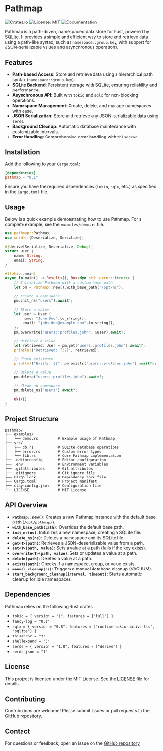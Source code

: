 # Pathmap

[![Crates.io](https://img.shields.io/crates/v/pathmap.svg)](https://crates.io/crates/pathmap)
[![License: MIT](https://img.shields.io/badge/License-MIT-yellow.svg)](https://opensource.org/licenses/MIT)
[![Documentation](https://docs.rs/pathmap/badge.svg)](https://docs.rs/pathmap)

Pathmap is a path-driven, namespaced data store for Rust, powered by SQLite. It provides a simple and efficient way to store and retrieve data using a path-like syntax, such as `namespace::group.key`, with support for JSON-serializable values and asynchronous operations.

## Features

- **Path-based Access**: Store and retrieve data using a hierarchical path syntax (`namespace::group.key`).
- **SQLite Backend**: Persistent storage with SQLite, ensuring reliability and performance.
- **Asynchronous API**: Built with `tokio` and `sqlx` for non-blocking operations.
- **Namespace Management**: Create, delete, and manage namespaces with ease.
- **JSON Serialization**: Store and retrieve any JSON-serializable data using `serde`.
- **Background Cleanup**: Automatic database maintenance with customizable intervals.
- **Error Handling**: Comprehensive error handling with `thiserror`.

## Installation

Add the following to your `Cargo.toml`:

```toml
[dependencies]
pathmap = "0.1"
```

Ensure you have the required dependencies (`tokio`, `sqlx`, etc.) as specified in the `Cargo.toml` file.

## Usage

Below is a quick example demonstrating how to use Pathmap. For a complete example, see the `examples/demo.rs` file.

```rust
use pathmap::Pathmap;
use serde::{Deserialize, Serialize};

#[derive(Serialize, Deserialize, Debug)]
struct User {
    name: String,
    email: String,
}

#[tokio::main]
async fn main() -> Result<(), Box<dyn std::error::Error>> {
    // Initialize Pathmap with a custom base path
    let pm = Pathmap::new().with_base_path("/opt/ns");

    // Create a namespace
    pm.init_ns("users").await?;

    // Store a value
    let user = User {
        name: "John Doe".to_string(),
        email: "john.doe@example.com".to_string(),
    };
    pm.overwrite("users::profiles.john", &user).await?;

    // Retrieve a value
    let retrieved: User = pm.get("users::profiles.john").await?;
    println!("Retrieved: {:?}", retrieved);

    // Check existence
    println!("Exists: {}", pm.exists("users::profiles.john").await?);

    // Delete a value
    pm.delete("users::profiles.john").await?;

    // Clean up namespace
    pm.delete_ns("users").await?;

    Ok(())
}
```

## Project Structure

```
pathmap/
├── examples/
│   └── demo.rs         # Example usage of Pathmap
├── src/
│   ├── db.rs           # SQLite database operations
│   ├── error.rs        # Custom error types
│   └── lib.rs          # Core Pathmap implementation
├── .editorconfig       # Editor configuration
├── .env                # Environment variables
├── .gitattributes      # Git attributes
├── .gitignore          # Git ignore file
├── Cargo.lock          # Dependency lock file
├── Cargo.toml          # Project manifest
├── clay-config.json    # Configuration file
└── LICENSE             # MIT License
```

## API Overview

- **`Pathmap::new()`**: Creates a new Pathmap instance with the default base path (`/opt/pathmap/`).
- **`with_base_path(path)`**: Overrides the default base path.
- **`init_ns(ns)`**: Initializes a new namespace, creating a SQLite file.
- **`delete_ns(ns)`**: Deletes a namespace and its SQLite file.
- **`get<T>(path)`**: Retrieves a JSON-deserializable value from a path.
- **`set<T>(path, value)`**: Sets a value at a path (fails if the key exists).
- **`overwrite<T>(path, value)`**: Sets or updates a value at a path.
- **`delete(path)`**: Deletes a value at a path.
- **`exists(path)`**: Checks if a namespace, group, or value exists.
- **`manual_cleanup(ns)`**: Triggers a manual database cleanup (VACUUM).
- **`start_background_cleanup(interval, timeout)`**: Starts automatic cleanup for idle namespaces.

## Dependencies

Pathmap relies on the following Rust crates:

- `tokio = { version = "1", features = ["full"] }`
- `fancy-log = "0.1"`
- `sqlx = { version = "0.8", features = ["runtime-tokio-native-tls", "sqlite"] }`
- `thiserror = "2"`
- `shellexpand = "3"`
- `serde = { version = "1.0", features = ["derive"] }`
- `serde_json = "1"`

## License

This project is licensed under the MIT License. See the [LICENSE](LICENSE) file for details.

## Contributing

Contributions are welcome! Please submit issues or pull requests to the [GitHub repository](https://github.com/canmi21/pathmap).

## Contact

For questions or feedback, open an issue on the [GitHub repository](https://github.com/canmi21/pathmap).